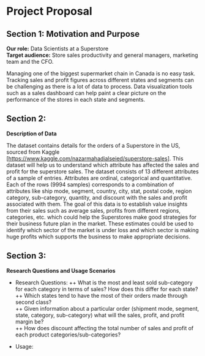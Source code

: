 # Project Proposal

## Section 1: Motivation and Purpose

**Our role:** Data Scientists at a Superstore    
**Target audience:** Store sales productivity and general managers, marketing team and the CFO.

Managing one of the biggest supermarket chain in Canada is no easy task. Tracking sales and profit figures across different states and segments can be challenging as there is a lot of data to process. Data visualization tools such as a sales dashboard can help paint a clear picture on the performance of the stores in each state and segments.  



## Section 2:   
**Description of Data**  

The dataset contains details for the orders of a Superstore in the US, sourced from Kaggle [https://www.kaggle.com/nazarmahadialseied/superstore-sales]. This dataset will help us to understand which attribute has affected the sales and profit for the superstore sales. The dataset consists of 13 different attributes of a sample of entries. Attributes are ordinal, categorical and quantitative. Each of the rows (9994 samples) corresponds to a combination of attributes like ship mode, segment, country, city, stat, postal code, region category, sub-category, quantity, and discount with the sales and profit associated with them. The goal of this data is to establish value insights from their sales such as average sales, profits from different regions, categories, etc. which could help the Superstores make good strategies for their business future plan in the market. These estimates could be used to identify which sector of the market is under loss and which sector is making huge profits which supports the business to make appropriate decisions.


## Section 3: 

**Research Questions and Usage Scenarios**
+ Research Questions: 
++ What is the most and least sold sub-category for each category in terms of sales? How does this differ for each state?    
++ Which states tend to have the most of their orders made through second class?     
++ Given information about a particular order (shipment mode, segment, state, category, sub-category) what will the sales, profit, and profit margin be?     
++ How does discount affecting the total number of sales and profit of each product categories/sub-categories?    
   
+ Usage:   





